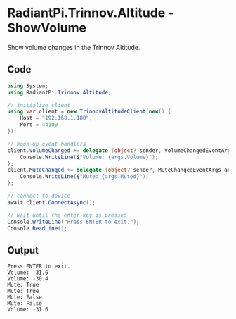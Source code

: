 # RadiantPi.Trinnov.Altitude - ShowVolume

Show volume changes in the Trinnov Altitude.

## Code
```csharp
using System;
using RadiantPi.Trinnov.Altitude;

// initialize client
using var client = new TrinnovAltitudeClient(new() {
    Host = "192.168.1.180",
    Port = 44100
});

// hook-up event handlers
client.VolumeChanged += delegate (object? sender, VolumeChangedEventArgs args) {
    Console.WriteLine($"Volume: {args.Volume}");
};
client.MuteChanged += delegate (object? sender, MuteChangedEventArgs args) {
    Console.WriteLine($"Mute: {args.Muted}");
};

// connect to device
await client.ConnectAsync();

// wait until the enter key is pressed
Console.WriteLine("Press ENTER to exit.");
Console.ReadLine();
```

## Output

```
Press ENTER to exit.
Volume: -31.6
Volume: -30.4
Mute: True
Mute: True
Mute: False
Mute: False
Volume: -31.6
```